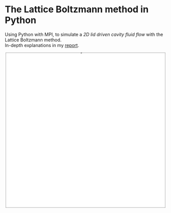 # The Lattice Boltzmann method in Python
Using Python with MPI, to simulate a *2D lid driven cavity fluid flow* with the Lattice Boltzmann method.\
In-depth explanations in my <a href="https://antoineschmidt.github.io/Portfolio/projects/lattice_boltzmann/media/report.pdf">report</a>.

<p align="center">
    <img src="../media/anim.gif">
</p>